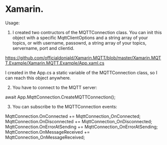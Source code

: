 # Xamarin.

Usage: 

1. I created two contructors of the MQTTConnection class. You can init this object with a specific MqttClientOptions and a string array of your topics, or with username, passowrd, a string array of your topics, servername, port and clientid.

https://github.com/officialdoniald/Xamarin.MQTT/blob/master/Xamarin.MQTT.Example/Xamarin.MQTT.Example/App.xaml.cs

I created in the App.cs a static variable of the MQTTConnection class, so I can reach this object anywhere.

2. You have to connect to the MQTT server:

await App.MqttConnection.CreateMQTTConnection();

3. You can subscribe to the MQTTConnection events:

  MqttConnection.OnConnected += MqttConnection_OnConnected;
  MqttConnection.OnDisconnected += MqttConnection_OnDisconnected;
  MqttConnection.OnErrorAtSending += MqttConnection_OnErrorAtSending;
  MqttConnection.OnMessageReceived += MqttConnection_OnMessageReceived;
